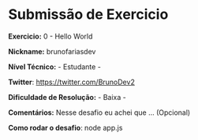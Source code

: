 # Submissão de Exercicio

**Exercicio:** 0 - Hello World

**Nickname:** brunofariasdev

**Nível Técnico:** - Estudante -

**Twitter**: https://twitter.com/BrunoDev2

**Dificuldade de Resolução:** - Baixa -

**Comentários:** Nesse desafio eu achei que ... (Opcional)

**Como rodar o desafio**: 
 node app.js